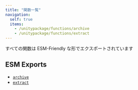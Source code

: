 ```yaml
---
title: "関数一覧"
navigation:
  self: true
  items:
    - /unitypackage/functions/archive
    - /unitypackage/functions/extract
---
```


すべての関数は ESM-Friendly な形でエクスポートされています

## ESM Exports

- [`archive`](/unitypackage/functions/archive)
- [`extract`](/unitypackage/functions/extract)
